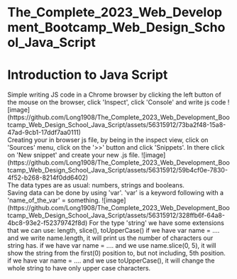 # The_Complete_2023_Web_Development_Bootcamp_Web_Design_School_Java_Script

<h1>Introduction to Java Script</h1>
Simple writing JS code in a Chrome browser by clicking the left button of the mouse on the browser, click 'Inspect', click 'Console' and write js code
![image](https://github.com/Long1908/The_Complete_2023_Web_Development_Bootcamp_Web_Design_School_Java_Script/assets/56315912/73ba2f48-15a8-47ad-9cb1-17ddf7aa0111)
<br />
Creating your in browser js file, by being in the inspect view, click on 'Sources' menu, click on the '>>' button and click 'Snippets'. In there click on 'New snippet' and create
your new .js file.
![image](https://github.com/Long1908/The_Complete_2023_Web_Development_Bootcamp_Web_Design_School_Java_Script/assets/56315912/59b4cf0e-7830-4f52-b268-8214f0dd6402)
<br />
The data types are as usual: numbers, strings and booleans.
<br />
Saving data can be done by using 'var'. 'var' is a keyword following with a 'name_of_the_var' = something. 
![image](https://github.com/Long1908/The_Complete_2023_Web_Development_Bootcamp_Web_Design_School_Java_Script/assets/56315912/328ffb6f-64a8-4bc8-93e2-f52379742f8d)
For the type 'string' we have some extensions that we can use: length, slice(), toUpperCase()
if we have var name = .... and we write name.length, it will print us the number of characters our string has. 
if we have var name = .... and we use name.slice(0, 5), it will show the string from the first(0) position to, but not including, 5th position.
if we have var name = .... and we use toUpperCase(), it will change the whole string to have only upper case characters.
